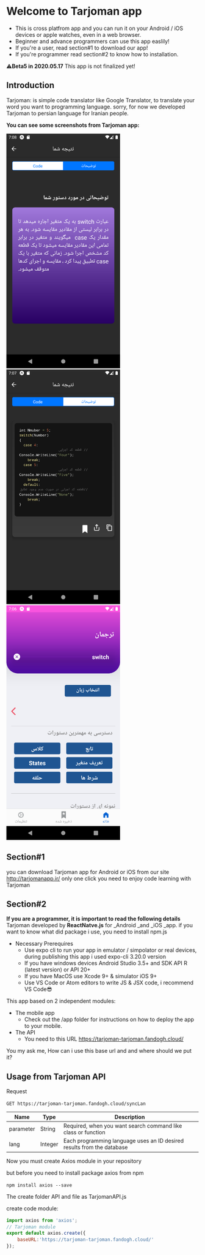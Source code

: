 # Welcome to Tarjoman app
* This is cross platfrom app and you can run it on your Android / iOS devices or apple watches, even in a web browser.
* Beginner and advance programmers can use this app easlily!
* If you're a user, read section#1 to download our app!
* If you're programmer read section#2 to know how to installation.

⚠️**Beta5 in 2020.05.17** This app is not finalized yet! 
##  Introduction
Tarjoman: is simple code translator like Google Translator, to translate your word you want to programming language.
sorry, for now we developed Tarjoman to persian language for Iranian people.

**You can see some screenshots from Tarjoman app:**

![TarjomanHomeScreen](https://github.com/AlirezaSoltaniNeshan/Tarjomanapp/blob/master/images/TarjomanCodeDescription.png)
![TarjomanCodeScreen](https://github.com/AlirezaSoltaniNeshan/Tarjomanapp/blob/master/images/TarjomanCodepage.png)
![description](https://github.com/AlirezaSoltaniNeshan/Tarjomanapp/blob/master/images/TarjomanHomePage.png)
## Section#1
you can download Tarjoman app for Android or iOS from our site 
http://tarjomanapp.ir/
only one click you need to enjoy code learning with Tarjoman

## Section#2
**If you are a programmer, it is important to read the following details**
Tarjoman developed by **ReactNatve.js** for _Android _and _iOS _app. if you want to know what did package i use, you need to install npm.js

* Necessary Prerequires 
   * Use expo cli to run your app in emulator / simpolator or real devices, during publishing this app i used expo-cli 3.20.0 version
   * If you have windows devices Android Studio 3.5+ and SDK API R (latest version) or API 20+
   * If you have MacOS use Xcode 9+ & simulator iOS 9+
   * Use VS Code or Atom editors to write JS & JSX code, i recommend VS Code😎

This app based on 2 independent modules:
* The mobile app
   * Check out the /app folder for instructions on how to deploy the app to your mobile.
* The API 
   * You need to this URL https://tarjoman-tarjoman.fandogh.cloud/

You my ask me, How can i use this base url and and where should we put it?

## Usage from Tarjoman API

Request

`GET https://tarjoman-tarjoman.fandogh.cloud/syncLan`

| Name | Type | Description                                                                     |
|------|------|---------------------------------------------------------------------------------|
|parameter| String |Required, when you want search command like class or function               |
|lang| Integer |Each programming language uses an ID desired results from the database           |

Now you must create Axios module in your repository 

but before you need to install package axios from npm

`npm install axios --save `

The create folder API and file as TarjomanAPI.js

create code module:

```js
import axios from 'axios';
// Tarjoman module
export default axios.create({
    baseURL:'https://tarjoman-tarjoman.fandogh.cloud/'
});
```
